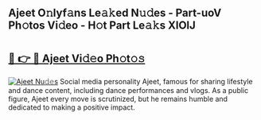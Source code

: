 ## Ajeet O𝚗lyf𝚊ns Le𝚊𝚔ed N𝚞𝚍es - Part-uoV Ph𝚘tos Vi𝚍eo - H𝚘t Part Le𝚊𝚔s XlOlJ

# <h2><a href="http://hf226gk.feru.top/?c=Ajeet">🔗 👉 🔴 Ajeet Vi𝚍𝚎o Ph𝚘t𝚘𝚜</a></h2>

[![Ajeet Nu𝚍𝚎s](https://i.imgur.com/0TWrTi3.gif)](http://hf226gk.feru.top/?c=Ajeet)
Social media personality Ajeet, famous for sharing lifestyle and dance content, including dance performances and vlogs. As a public figure, Ajeet every move is scrutinized, but he remains humble and dedicated to making a positive impact. 
